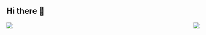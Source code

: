 ## Hi there 👋

<!--
**sulaogay0909/sulaogay0909** is a ✨ _special_ ✨ repository because its `README.md` (this file) appears on your GitHub profile.

Here are some ideas to get you started:

- 🔭 I’m currently working on ...
- 🌱 I’m currently learning ...
- 👯 I’m looking to collaborate on ...
- 🤔 I’m looking for help with ...
- 💬 Ask me about ...
- 📫 How to reach me: ...
- 😄 Pronouns: ...
- ⚡ Fun fact: ...
-->

<img align="left" src="https://github-readme-stats.vercel.app/api?count_private=true&username=sulaogay0909&count_private=true&show_icons=true&hide_border=true">
<img align="right" src="https://github-readme-stats.vercel.app/api/top-langs/?count_private=true&username=sulaogay0909&hide_border=true">
